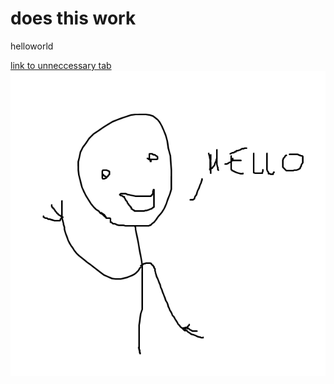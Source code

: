 <!DOCTYPE html>
<html>
  <body>
   <h1>does this work
     </h1>
   <p> helloworld
     </p>
    <a href="" target ="_blank"> link to unneccessary tab </a>
    <img src="nimetön.png" alt="hello">
 </body>
</html>
